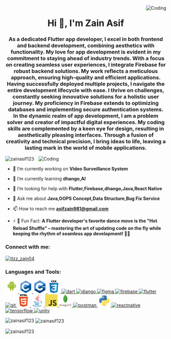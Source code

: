 <img align="right" alt="Coding"  src="https://cdn.dribbble.com/users/1124806/screenshots/4876982/ezgif.com-optimize.gif">
<h1 align="center">Hi 👋, I'm Zain Asif</h1>
<h3 align="center">As a dedicated Flutter app developer, I excel in both frontend and backend development, combining aesthetics with functionality. My love for app development is evident in my commitment to staying ahead of industry trends. With a focus on creating seamless user experiences, I integrate Firebase for robust backend solutions. My work reflects a meticulous approach, ensuring high-quality and efficient applications. Having successfully deployed multiple projects, I navigate the entire development lifecycle with ease. I thrive on challenges, constantly seeking innovative solutions for a holistic user journey. My proficiency in Firebase extends to optimizing databases and implementing secure authentication systems. In the dynamic realm of app development, I am a problem solver and creator of impactful digital experiences. My coding skills are complemented by a keen eye for design, resulting in aesthetically pleasing interfaces. Through a fusion of creativity and technical precision, I bring ideas to life, leaving a lasting mark in the world of mobile applications.</h3>
<img align="right" alt="Coding" width="400" src="https://user-images.githubusercontent.com/55389276/140866485-8fb1c876-9a8f-4d6a-98dc-08c4981eaf70.gif">
<p align="left"> <img src="https://komarev.com/ghpvc/?username=zainasif123&label=Profile%20views&color=0e75b6&style=flat" alt="zainasif123" /> </p>

- 🔭 I’m currently working on **Video Surveillance System**

- 🌱 I’m currently learning **dhango,AI**

- 🤝 I’m looking for help with **Flutter,Firebase,dhango,Java,React Native**

- 💬 Ask me about **Java,OOPS Concept,Data Structure,Bug Fix Service**

- 📫 How to reach me **asifzain981@gmail.com**

- ⚡ 🚀 Fun Fact: **A Flutter developer's favorite dance move is the "Hot Reload Shuffle" – mastering the art of updating code on the fly while keeping the rhythm of seamless app development! 💃🕺**

<h3 align="left">Connect with me:</h3>
<p align="left">
<a href="https://instagram.com/itzz_zain04" target="blank"><img align="center" src="https://raw.githubusercontent.com/rahuldkjain/github-profile-readme-generator/master/src/images/icons/Social/instagram.svg" alt="itzz_zain04" height="30" width="40" /></a>
</p>

<h3 align="left">Languages and Tools:</h3>
<p align="left"> <a href="https://developer.android.com" target="_blank" rel="noreferrer"> <img src="https://raw.githubusercontent.com/devicons/devicon/master/icons/android/android-original-wordmark.svg" alt="android" width="40" height="40"/> </a> <a href="https://www.cprogramming.com/" target="_blank" rel="noreferrer"> <img src="https://raw.githubusercontent.com/devicons/devicon/master/icons/c/c-original.svg" alt="c" width="40" height="40"/> </a> <a href="https://www.w3schools.com/cpp/" target="_blank" rel="noreferrer"> <img src="https://raw.githubusercontent.com/devicons/devicon/master/icons/cplusplus/cplusplus-original.svg" alt="cplusplus" width="40" height="40"/> </a> <a href="https://www.w3schools.com/css/" target="_blank" rel="noreferrer"> <img src="https://raw.githubusercontent.com/devicons/devicon/master/icons/css3/css3-original-wordmark.svg" alt="css3" width="40" height="40"/> </a> <a href="https://dart.dev" target="_blank" rel="noreferrer"> <img src="https://www.vectorlogo.zone/logos/dartlang/dartlang-icon.svg" alt="dart" width="40" height="40"/> </a> <a href="https://www.djangoproject.com/" target="_blank" rel="noreferrer"> <img src="https://cdn.worldvectorlogo.com/logos/django.svg" alt="django" width="40" height="40"/> </a> <a href="https://www.figma.com/" target="_blank" rel="noreferrer"> <img src="https://www.vectorlogo.zone/logos/figma/figma-icon.svg" alt="figma" width="40" height="40"/> </a> <a href="https://firebase.google.com/" target="_blank" rel="noreferrer"> <img src="https://www.vectorlogo.zone/logos/firebase/firebase-icon.svg" alt="firebase" width="40" height="40"/> </a> <a href="https://flutter.dev" target="_blank" rel="noreferrer"> <img src="https://www.vectorlogo.zone/logos/flutterio/flutterio-icon.svg" alt="flutter" width="40" height="40"/> </a> <a href="https://git-scm.com/" target="_blank" rel="noreferrer"> <img src="https://www.vectorlogo.zone/logos/git-scm/git-scm-icon.svg" alt="git" width="40" height="40"/> </a> <a href="https://www.w3.org/html/" target="_blank" rel="noreferrer"> <img src="https://raw.githubusercontent.com/devicons/devicon/master/icons/html5/html5-original-wordmark.svg" alt="html5" width="40" height="40"/> </a> <a href="https://www.java.com" target="_blank" rel="noreferrer"> <img src="https://raw.githubusercontent.com/devicons/devicon/master/icons/java/java-original.svg" alt="java" width="40" height="40"/> </a> <a href="https://developer.mozilla.org/en-US/docs/Web/JavaScript" target="_blank" rel="noreferrer"> <img src="https://raw.githubusercontent.com/devicons/devicon/master/icons/javascript/javascript-original.svg" alt="javascript" width="40" height="40"/> </a> <a href="https://www.mongodb.com/" target="_blank" rel="noreferrer"> <img src="https://raw.githubusercontent.com/devicons/devicon/master/icons/mongodb/mongodb-original-wordmark.svg" alt="mongodb" width="40" height="40"/> </a> <a href="https://postman.com" target="_blank" rel="noreferrer"> <img src="https://www.vectorlogo.zone/logos/getpostman/getpostman-icon.svg" alt="postman" width="40" height="40"/> </a> <a href="https://www.python.org" target="_blank" rel="noreferrer"> <img src="https://raw.githubusercontent.com/devicons/devicon/master/icons/python/python-original.svg" alt="python" width="40" height="40"/> </a> <a href="https://reactnative.dev/" target="_blank" rel="noreferrer"> <img src="https://reactnative.dev/img/header_logo.svg" alt="reactnative" width="40" height="40"/> </a> <a href="https://www.tensorflow.org" target="_blank" rel="noreferrer"> <img src="https://www.vectorlogo.zone/logos/tensorflow/tensorflow-icon.svg" alt="tensorflow" width="40" height="40"/> </a> <a href="https://unity.com/" target="_blank" rel="noreferrer"> <img src="https://www.vectorlogo.zone/logos/unity3d/unity3d-icon.svg" alt="unity" width="40" height="40"/> </a> </p>

<p><img align="left" src="https://github-readme-stats.vercel.app/api/top-langs?username=zainasif123&show_icons=true&locale=en&layout=compact" alt="zainasif123" /></p>

<p>&nbsp;<img align="center" src="https://github-readme-stats.vercel.app/api?username=zainasif123&show_icons=true&locale=en" alt="zainasif123" /></p>

<p><img align="center" src="https://github-readme-streak-stats.herokuapp.com/?user=zainasif123&" alt="zainasif123" /></p>
